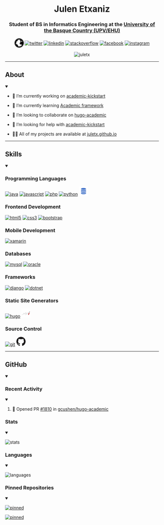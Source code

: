 <h1 align="center">Julen Etxaniz</h1>

<h3 align="center">Student of BS in Informatics Engineering at the <a href="https://www.ehu.eus/en/en-home" target="blank">University of the Basque Country (UPV/EHU)</a></h3>

<p align="center">
<a href="https://juletx.github.io" target="blank"><img align="center" src="https://raw.githubusercontent.com/iconic/open-iconic/master/svg/globe.svg" alt="website" height="30" width="30" /></a>
<a href="https://twitter.com/juletxara" target="blank"><img align="center" src="https://cdn.jsdelivr.net/npm/simple-icons@3.0.1/icons/twitter.svg" alt="twitter" height="30" width="30" /></a>
<a href="https://www.linkedin.com/in/juletxara/?locale=en_US" target="blank"><img align="center" src="https://cdn.jsdelivr.net/npm/simple-icons@3.0.1/icons/linkedin.svg" alt="linkedin" height="30" width="30" /></a>
<a href="https://stackoverflow.com/users/12519473" target="blank"><img align="center" src="https://cdn.jsdelivr.net/npm/simple-icons@3.0.1/icons/stackoverflow.svg" alt="stackoverflow" height="30" width="30" /></a>
<a href="https://fb.com/juletxara" target="blank"><img align="center" src="https://cdn.jsdelivr.net/npm/simple-icons@3.0.1/icons/facebook.svg" alt="facebook" height="30" width="30" /></a>
<a href="https://instagram.com/juletxara" target="blank"><img align="center" src="https://cdn.jsdelivr.net/npm/simple-icons@3.0.1/icons/instagram.svg" alt="instagram" height="30" width="30" /></a>
</p>

<p align="center"> <img src="https://komarev.com/ghpvc/?username=juletx" alt="juletx" /> </p>

<hr />

<h2 align="left">About</h2>
<details open>
<summary></summary>

- 🔭 I’m currently working on [academic-kickstart](https://github.com/juletx/academic-kickstart)

- 🌱 I’m currently learning [Academic framework](https://sourcethemes.com/academic)

- 👯 I’m looking to collaborate on [hugo-academic](https://github.com/gcushen/hugo-academic)

- 🤝 I’m looking for help with [academic-kickstart](https://github.com/juletx/academic-kickstart)

- 👨‍💻 All of my projects are available at [juletx.github.io](https://juletx.github.io)

<!-- - 📝 I regulary write articles on  -->

<!-- - 💬 Ask me about  -->

<!-- - 📫 Reach me at [juletxara@gmail.com](mailto:juletxara@gmail.com) -->

<!-- - ⚡ Fun fact  -->

</details>

<hr />

<h2 align="left">Skills</h2>
<details open>
<summary></summary>

<h3 align="left">Programming Languages</h3>
<p align="left">
	<a href="https://github.com/topics/java" target="blank"><img src="https://devicons.github.io/devicon/devicon.git/icons/java/java-original-wordmark.svg" alt="java" width="30" height="30"/></a>
	<a href="https://github.com/topics/javascript" target="blank"><img src="https://devicons.github.io/devicon/devicon.git/icons/javascript/javascript-original.svg" alt="javascript" width="30" height="30"/></a>
	<a href="https://github.com/topics/php" target="blank"><img src="https://devicons.github.io/devicon/devicon.git/icons/php/php-original.svg" alt="php" width="30" height="30"/></a>
	<a href="https://github.com/topics/python" target="blank"><img src="https://devicons.github.io/devicon/devicon.git/icons/python/python-original.svg" alt="python" width="30" height="30"/></a>
  <a href="https://github.com/topics/sql" target="blank"><img src=https://raw.githubusercontent.com/github/explore/80688e429a7d4ef2fca1e82350fe8e3517d3494d/topics/sql/sql.png alt="python" width="30" height="30"/></a>
</p>

<h3 align="left">Frontend Development</h3>
<p align="left">
	<a href="https://github.com/topics/html" target="blank"><img src="https://devicons.github.io/devicon/devicon.git/icons/html5/html5-original-wordmark.svg" alt="html5" width="30" height="30"/></a>
	<a href="https://github.com/topics/css" target="blank"><img src="https://devicons.github.io/devicon/devicon.git/icons/css3/css3-original-wordmark.svg" alt="css3" width="30" height="30"/></a>
	<a href="https://github.com/topics/bootstrap" target="blank"><img src="https://devicons.github.io/devicon/devicon.git/icons/bootstrap/bootstrap-plain.svg" alt="bootstrap" width="30" height="30"/></a>
</p>

<!-- <h3 align="left">Backend Development</h3> -->

<h3 align="left">Mobile Development</h3>
<p align="left">
	<a href="https://github.com/topics/xamarin" target="blank"><img src="https://raw.githubusercontent.com/detain/svg-logos/780f25886640cef088af994181646db2f6b1a3f8/svg/xamarin.svg" alt="xamarin" width="30" height="30"/></a>
</p>

<!-- <h3 align="left">AI/ML</h3> -->

<h3 align="left">Databases</h3>
<p align="left">
	<a href="https://github.com/topics/mysql" target="blank"><img src="https://devicons.github.io/devicon/devicon.git/icons/mysql/mysql-original-wordmark.svg" alt="mysql" width="30" height="30"/></a>
	<a href="https://github.com/topics/oracle" target="blank"><img src="https://devicons.github.io/devicon/devicon.git/icons/oracle/oracle-original.svg" alt="oracle" width="30" height="30"/></a>
</p>

<!-- <h3 align="left">Data Visualization</h3> -->

<!-- <h3 align="left">Devops</h3> -->

<!-- <h3 align="left">Backend as a Service</h3> -->

<h3 align="left">Frameworks</h3>
<p align="left">
	<a href="https://github.com/topics/django" target="blank"><img src="https://devicons.github.io/devicon/devicon.git/icons/django/django-original.svg" alt="django" width="30" height="30"/></a>
	<a href="https://github.com/topics/dotnet" target="blank"><img src="https://devicons.github.io/devicon/devicon.git/icons/dot-net/dot-net-original-wordmark.svg" alt="dotnet" width="30" height="30"/></a>
</p>

<!-- <h3 align="left">Software</h3> -->

<h3 align="left">Static Site Generators</h3>
<p align="left">
  <a href="https://github.com/topics/hugo" target="blank"><img src="https://cdn.jsdelivr.net/npm/simple-icons@3.0.1/icons/hugo.svg" alt="hugo" width="30" height="30"/></a>
	<a href="https://github.com/topics/jekyll" target="blank"><img src=https://raw.githubusercontent.com/github/explore/80688e429a7d4ef2fca1e82350fe8e3517d3494d/topics/jekyll/jekyll.png alt="jekyll" width="jekyll" height="30"/></a>
</p>

<h3 align="left">Source Control</h3>
<p align="left">
	<a href="https://github.com/topics/git" target="blank"><img src="https://www.vectorlogo.zone/logos/git-scm/git-scm-icon.svg" alt="git" width="30" height="30"/></a>
	<a href="https://github.com/topics/github" target="blank"><img src="https://raw.githubusercontent.com/github/explore/78df643247d429f6cc873026c0622819ad797942/topics/github/github.png" alt="github" width="30" height="30"/></a>
</p>

</details>

<hr />

<h2 align="left">GitHub</h2>
<details open>
<summary></summary>

<h3 align="left">Recent Activity</h3>
<details open>
<summary></summary>

<!--START_SECTION:activity-->
1. 💪 Opened PR [#1810](https://github.com//gcushen/hugo-academic/pull/1810) in [gcushen/hugo-academic](https://github.com//gcushen/hugo-academic)
<!--END_SECTION:activity-->
</details>

<h3 align="left">Stats</h3>
<details open>
<summary></summary>
<p align="left"><img src="https://github-readme-stats.vercel.app/api?username=juletx&show_icons=true&count_private=true" alt="stats" /></p>
</details>

<h3 align="left">Languages</h3>
<details open>
<summary></summary>
<p align="left"><img src="https://github-readme-stats.vercel.app/api/top-langs/?username=juletx&layout=compact" alt="languages" /></p>
</details>

<h3 align="left">Pinned Repositories</h3>
<details open>
<summary></summary>
<p align="left"><a href="https://github.com/juletx/juletx.github.io" target="blank"><img src="https://github-readme-stats.vercel.app/api/pin/?username=juletx&repo=juletx.github.io" alt="pinned" /></a></p>
<p align="left"><a href="https://github.com/juletx/academic-kickstart" target="blank"><img src="https://github-readme-stats.vercel.app/api/pin/?username=juletx&repo=academic-kickstart" alt="pinned" /></a></p>
</details>

</details>

